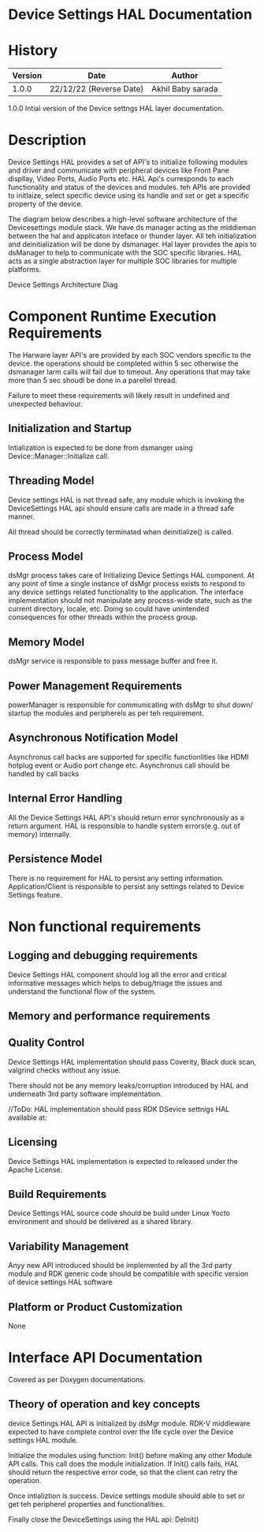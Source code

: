 # Device Settings HAL Documentation

# History

|Version|Date|Author|
|-------|-----|-----|
|1.0.0| 22/12/22 (Reverse Date)|Akhil Baby sarada|

1.0.0 Intial version of the Device settngs HAL layer documentation.

# Description

Device Settings HAL provides a set of API's to initialize following modules and driver and communicate with peripheral devices like Front Pane displlay, Video Ports, Audio Ports etc. HAL Api's curresponds to each functionality and status of the devices and modules. teh APIs are provided to initlaize, select specific device using its handle and set or get a specific property of the device.  

The diagram below describes a high-level software architecture of the Devicesettings module stack. We have ds manager acting as the middleman between the hal and applicaton inteface or thunder layer. All teh initialization and deinitialization will be done by dsmanager. Hal layer provides the apis to dsManager to help to communicate with the SOC specific libraries. HAL acts as a single abstraction layer for multiple SOC libraries for multiple platforms.  

Device Settings Architecture Diag

# Component Runtime Execution Requirements

The Harware layer API's are provided by each SOC vendors specific to the device. the operations should be completed within 5 sec otherwise the dsmanager Iarm calls will fail due to timeout. Any operations that may take more than 5 sec shoudl be done in a parellel thread.

Failure to meet these requirements will likely result in undefined and
unexpected behaviour.

## Initialization and Startup

Intialization is expected to be done from dsmanger using Device::Manager::Initialize call.


## Threading Model

Device settings HAL is not thread safe, any module which is invoking the DeviceSettings HAL api should ensure calls are made in a thread safe manner.

All thread should be correctly terminated when deinitialize() is called.

## Process Model

dsMgr process takes care of Initializing Device Settings HAL component. At any point of time a single instance of dsMgr process exists to respond to any device settings related functionality to the application. The interface implementation should not manipulate any process-wide state, such as the current directory, locale, etc. Doing so could have unintended consequences for other threads within the process group.


## Memory Model

dsMgr service  is responsible to pass message buffer and free it. 

## Power Management Requirements

powerManager is responsible for communicating with dsMgr to shut down/ startup the modules and peripherels as per teh requirement. 

## Asynchronous Notification Model

Asynchronus call backs are supported for specific functionlities like HDMI hotplug event or Audio port change etc. 
Asynchronus call should be handled by call backs

## Internal Error Handling

All the Device Settings HAL API's should return error synchronously as a return argument. HAL is responsible to handle system errors(e.g. out of memory) internally.

## Persistence Model
There is no requirement for HAL to persist any setting information. Application/Client is responsible to persist any settings related to Device Settings feature.

# Non functional requirements

## Logging and debugging requirements
Device Settings HAL component should log all the error and critical informative messages which helps to debug/triage the issues and understand the functional flow of the system.

## Memory and performance requirements


## Quality Control
Device Settings HAL implementation should pass Coverity, Black duck scan, valgrind checks without any issue.

There should not be any memory leaks/corruption introduced by HAL and underneath 3rd party software implementation.

//ToDo: HAL implementation should pass RDK DSevice settnigs HAL available at: 

## Licensing

Device Settings HAL implementation is expected to released under the Apache License.

## Build Requirements

Device Settings HAL source code should be build under Linux Yocto environment and should be delivered as a shared library.

## Variability Management
Anyy new API introduced should be implemented by all the 3rd party module and RDK generic code should be compatible with specific version of device settings HAL software

## Platform or Product Customization

None

# Interface API Documentation

Covered as per Doxygen documentations.

## Theory of operation and key concepts
device Settings HAL API is initialized by dsMgr module. RDK-V middleware expected to have complete control over the life cycle over the Device settings HAL module.

Initialize the modules using function: Init() before making any other Module API calls. This call does the module initialization. If Init() calls fails, HAL should return the respective error code, so that the client can retry the operation.

Once intializtion is success. Device settings module should able to set or get teh peripherel properties and functionalities.

Finally close the DeviceSettings using the HAL api: DeInit()
